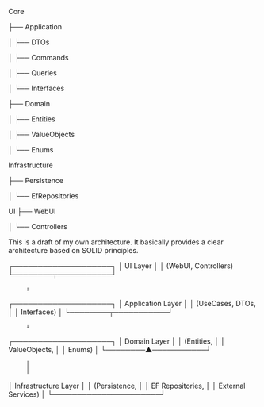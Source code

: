 Core

├── Application

│   ├── DTOs

│   ├── Commands

│   ├── Queries

│   └── Interfaces

├── Domain

│   ├── Entities

│   ├── ValueObjects

│   └── Enums


Infrastructure

├── Persistence

│   └── EfRepositories

UI
├── WebUI

│   └── Controllers


This is a draft of my own architecture. It basically provides a clear architecture based on SOLID principles.


┌────────────────────┐
│     UI Layer       │
│  (WebUI, Controllers) 
└────────┬───────────┘

         ↓
         
┌────────────────────┐
│ Application Layer  │
│ (UseCases, DTOs,   │
│  Interfaces)       │
└────────┬───────────┘

         ↓
         
┌────────────────────┐
│   Domain Layer      │
│ (Entities,          │
│  ValueObjects,      │
│  Enums)             │
└────────▲───────────┘

         │
         │

│ Infrastructure Layer │
│ (Persistence,         │
│  EF Repositories,     │
│  External Services)   │
└──────────────────────┘
    
